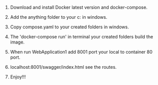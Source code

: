 ﻿
1. Download and install Docker latest version and docker-compose.

2. Add the anything folder to your c: in windows.
 
3. Copy compose.yaml to your created folders in windows.

4. The 'docker-compose run' in terminal your created folders build the image.

5. When run WebApplication1 add 8001 port your local to container 80 port.

6. localhost:8001/swagger/index.html see the routes.

7. Enjoy!!!

 



